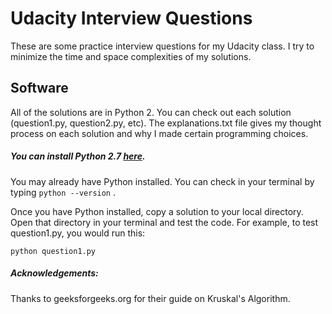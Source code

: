 
# Udacity Interview Questions

These are some practice interview questions for my Udacity class. I try to minimize the time and space complexities of my solutions.

## Software
All of the solutions are in Python 2. You can check out each solution (question1.py, question2.py, etc). The explanations.txt file gives my thought process on each solution and why I made certain programming choices.


##### You can install Python 2.7 [here](https://www.python.org/download/releases/2.7/).
You may already have Python installed. You can check in your terminal by typing `python --version` .

Once you have Python installed, copy a solution to your local directory. Open that directory in your terminal and test the code. For example, to test question1.py, you would run this:

```
python question1.py
```


##### Acknowledgements:
Thanks to geeksforgeeks.org for their guide on Kruskal's Algorithm.
